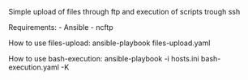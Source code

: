 Simple upload of files through ftp and execution of scripts trough ssh

Requirements: - Ansible - ncftp

How to use files-upload: ansible-playbook files-upload.yaml

How to use bash-execution: ansible-playbook -i hosts.ini bash-execution.yaml -K
